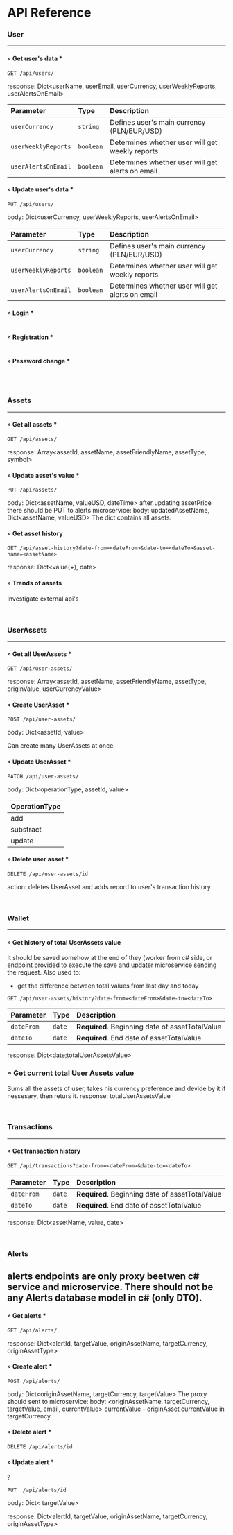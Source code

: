 # API Reference

### User
---


#### ∘ Get user's data *

```
GET /api/users/
```

response: Dict<userName, userEmail, userCurrency, userWeeklyReports, userAlertsOnEmail>

| Parameter | Type     | Description                       |
| :-------- | :------- | :-------------------------------- |
| `userCurrency`      | `string` | Defines user's main currency (PLN/EUR/USD) |
| `userWeeklyReports`      | `boolean` | Determines whether user will get weekly reports |
| `userAlertsOnEmail`      | `boolean` | Determines whether user will get alerts on email |


#### ∘ Update user's data *

```
PUT /api/users/
```
body: Dict<userCurrency, userWeeklyReports, userAlertsOnEmail>


| Parameter | Type     | Description                       |
| :-------- | :------- | :-------------------------------- |
| `userCurrency`      | `string` | Defines user's main currency (PLN/EUR/USD) |
| `userWeeklyReports`      | `boolean` | Determines whether user will get weekly reports |
| `userAlertsOnEmail`      | `boolean` | Determines whether user will get alerts on email |

#### ∘ Login *

```

```

#### ∘ Registration *

```

```


#### ∘ Password change *

```

```

<br>

### Assets
---


#### ∘ Get all assets *
```
GET /api/assets/
```
response: Array<assetId, assetName, assetFriendlyName, assetType, symbol>


#### ∘ Update asset's value *
```
PUT /api/assets/
```
body: Dict<assetName, valueUSD, dateTime>
after updating assetPrice there should be PUT to alerts microservice:
body: updatedAssetName, Dict<assetName, valueUSD>
The dict contains all assets.

#### ∘ Get asset history 
```
GET /api/asset-history?date-from=<dateFrom>&date-to=<dateTo>&asset-name=<assetName>
```
response: Dict<value(+), date>


#### ∘ Trends of assets
Investigate external api's

<br>

### UserAssets
---

#### ∘ Get all UserAssets *
```
GET /api/user-assets/
```
response: Array<assetId, assetName, assetFriendlyName, assetType, originValue, userCurrencyValue>


#### ∘ Create UserAsset *
```
POST /api/user-assets/
```
body: Dict<assetId, value>

Can create many UserAssets at once.


#### ∘ Update UserAsset *
```
PATCH /api/user-assets/
```
body: Dict<operationType, assetId, value>

| OperationType |
| :-------- |
| add      |
| substract      |
| update  |


#### ∘ Delete user asset *
```
DELETE /api/user-assets/id
```
action: deletes UserAsset and adds record to user's transaction history

<br>

### Wallet
---

#### ∘ Get history of total UserAssets value

It should be saved somehow at the end of they (worker from c# side, or endpoint provided to execute the save and updater
microservice sending the request.
Also used to:
* get the difference between total values from last day and today

```
GET /api/user-assets/history?date-from=<dateFrom>&date-to=<dateTo>
```

| Parameter | Type     | Description                       |
| :-------- | :------- | :-------------------------------- |
| `dateFrom`      | `date` | **Required**. Beginning date of assetTotalValue|
| `dateTo`      | `date` | **Required**. End date of assetTotalValue |

response: Dict<date;totalUserAssetsValue>

### ∘ Get current total User Assets value
Sums all the assets of user, takes his currency preference and devide by it if nessesary, then returs it.
response: totalUserAssetsValue

<br>


### Transactions
---

#### ∘ Get transaction history

```
GET /api/transactions?date-from=<dateFrom>&date-to=<dateTo>
```

| Parameter | Type     | Description                       |
| :-------- | :------- | :-------------------------------- |
| `dateFrom`      | `date` | **Required**. Beginning date of assetTotalValue|
| `dateTo`      | `date` | **Required**. End date of assetTotalValue |

response: Dict<assetName, value, date>

<br>

### Alerts
alerts endpoints are only proxy beetwen c# service and microservice. There should not be any Alerts database model in c# (only DTO).
---

#### ∘ Get alerts *

```
GET /api/alerts/
```
response: Dict<alertId, targetValue, originAssetName, targetCurrency, originAssetType>

#### ∘ Create alert *
```
POST /api/alerts/
```
body: Dict<originAssetName, targetCurrency, targetValue>
The proxy should sent to microservice:
body: <originAssetName, targetCurrency, targetValue, email, currentValue>
currentValue - originAsset currentValue in targetCurrency

#### ∘ Delete alert *
```
DELETE /api/alerts/id
```

#### ∘ Update alert *
?
```
PUT  /api/alerts/id
```
body: Dict< targetValue>

response: Dict<alertId, targetValue, originAssetName, targetCurrency, originAssetType>
